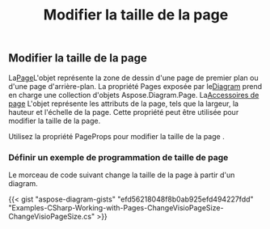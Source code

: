 ﻿---
title: Modifier la taille de la page
type: docs
weight: 10
url: /fr/net/change-page-size/
description: Cette section explique comment modifier la taille de la page dans un fichier visio avec Aspose.Diagram.
---
## **Modifier la taille de la page**

 La[Page](http://www.aspose.com/api/net/diagram/aspose.diagram/page)L'objet représente la zone de dessin d'une page de premier plan ou d'une page d'arrière-plan. La propriété Pages exposée par le[Diagram](http://www.aspose.com/api/net/diagram/aspose.diagram/diagram) prend en charge une collection d'objets Aspose.Diagram.Page.
 La[Accessoires de page](https://reference.aspose.com/diagram/net/aspose.diagram/pagesheet/properties/pageprops) L'objet représente les attributs de la page, tels que la largeur, la hauteur et l'échelle de la page. Cette propriété peut être utilisée pour modifier la taille de la page.

Utilisez la propriété PageProps pour modifier la taille de la page .
### **Définir un exemple de programmation de taille de page**
Le morceau de code suivant change la taille de la page à partir d'un diagram.

{{< gist "aspose-diagram-gists" "efd56218048f8b0ab925efd494227fdd" "Examples-CSharp-Working-with-Pages-ChangeVisioPageSize-ChangeVisioPageSize.cs" >}}
